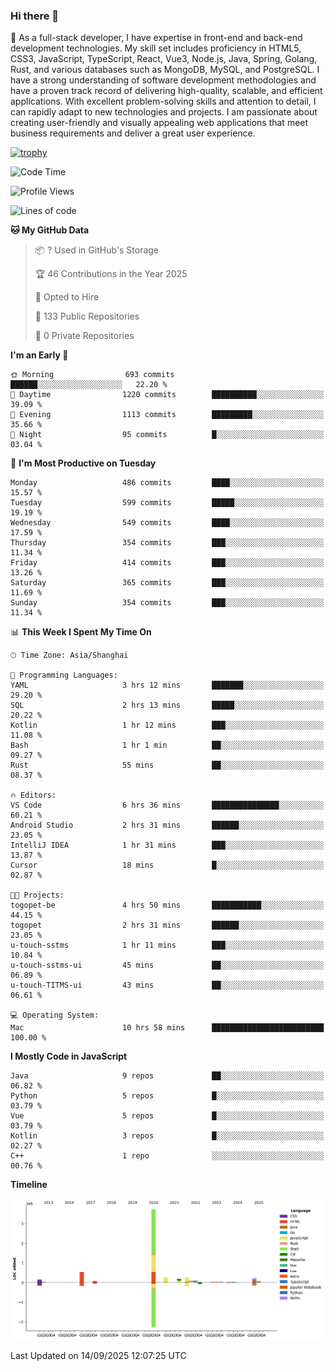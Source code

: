 ### Hi there 👋

🌱 As a full-stack developer, I have expertise in front-end and back-end development technologies. My skill set includes proficiency in HTML5, CSS3, JavaScript, TypeScript, React, Vue3, Node.js, Java, Spring, Golang, Rust, and various databases such as MongoDB, MySQL, and PostgreSQL. I have a strong understanding of software development methodologies and have a proven track record of delivering high-quality, scalable, and efficient applications. With excellent problem-solving skills and attention to detail, I can rapidly adapt to new technologies and projects. I am passionate about creating user-friendly and visually appealing web applications that meet business requirements and deliver a great user experience.

[![trophy](https://github-profile-trophy.vercel.app/?username=elton&rank=SECRET,SSS,SS,S,AAA,AA,A&theme=onedark&no-frame=true&margin-w=10)](https://github.com/ryo-ma/github-profile-trophy)

<!--START_SECTION:waka-->
![Code Time](http://img.shields.io/badge/Code%20Time-1%2C908%20hrs%208%20mins-blue)

![Profile Views](http://img.shields.io/badge/Profile%20Views-0-blue)

![Lines of code](https://img.shields.io/badge/From%20Hello%20World%20I%27ve%20Written-5.9%20million%20lines%20of%20code-blue)

**🐱 My GitHub Data** 

> 📦 ? Used in GitHub's Storage 
 > 
> 🏆 46 Contributions in the Year 2025
 > 
> 💼 Opted to Hire
 > 
> 📜 133 Public Repositories 
 > 
> 🔑 0 Private Repositories 
 > 
**I'm an Early 🐤** 

```text
🌞 Morning                693 commits         ██████░░░░░░░░░░░░░░░░░░░   22.20 % 
🌆 Daytime                1220 commits        ██████████░░░░░░░░░░░░░░░   39.09 % 
🌃 Evening                1113 commits        █████████░░░░░░░░░░░░░░░░   35.66 % 
🌙 Night                  95 commits          █░░░░░░░░░░░░░░░░░░░░░░░░   03.04 % 
```
📅 **I'm Most Productive on Tuesday** 

```text
Monday                   486 commits         ████░░░░░░░░░░░░░░░░░░░░░   15.57 % 
Tuesday                  599 commits         █████░░░░░░░░░░░░░░░░░░░░   19.19 % 
Wednesday                549 commits         ████░░░░░░░░░░░░░░░░░░░░░   17.59 % 
Thursday                 354 commits         ███░░░░░░░░░░░░░░░░░░░░░░   11.34 % 
Friday                   414 commits         ███░░░░░░░░░░░░░░░░░░░░░░   13.26 % 
Saturday                 365 commits         ███░░░░░░░░░░░░░░░░░░░░░░   11.69 % 
Sunday                   354 commits         ███░░░░░░░░░░░░░░░░░░░░░░   11.34 % 
```


📊 **This Week I Spent My Time On** 

```text
🕑︎ Time Zone: Asia/Shanghai

💬 Programming Languages: 
YAML                     3 hrs 12 mins       ███████░░░░░░░░░░░░░░░░░░   29.20 % 
SQL                      2 hrs 13 mins       █████░░░░░░░░░░░░░░░░░░░░   20.22 % 
Kotlin                   1 hr 12 mins        ███░░░░░░░░░░░░░░░░░░░░░░   11.08 % 
Bash                     1 hr 1 min          ██░░░░░░░░░░░░░░░░░░░░░░░   09.27 % 
Rust                     55 mins             ██░░░░░░░░░░░░░░░░░░░░░░░   08.37 % 

🔥 Editors: 
VS Code                  6 hrs 36 mins       ███████████████░░░░░░░░░░   60.21 % 
Android Studio           2 hrs 31 mins       ██████░░░░░░░░░░░░░░░░░░░   23.05 % 
IntelliJ IDEA            1 hr 31 mins        ███░░░░░░░░░░░░░░░░░░░░░░   13.87 % 
Cursor                   18 mins             █░░░░░░░░░░░░░░░░░░░░░░░░   02.87 % 

🐱‍💻 Projects: 
togopet-be               4 hrs 50 mins       ███████████░░░░░░░░░░░░░░   44.15 % 
togopet                  2 hrs 31 mins       ██████░░░░░░░░░░░░░░░░░░░   23.05 % 
u-touch-sstms            1 hr 11 mins        ███░░░░░░░░░░░░░░░░░░░░░░   10.84 % 
u-touch-sstms-ui         45 mins             ██░░░░░░░░░░░░░░░░░░░░░░░   06.89 % 
u-touch-TITMS-ui         43 mins             ██░░░░░░░░░░░░░░░░░░░░░░░   06.61 % 

💻 Operating System: 
Mac                      10 hrs 58 mins      █████████████████████████   100.00 % 
```

**I Mostly Code in JavaScript** 

```text
Java                     9 repos             ██░░░░░░░░░░░░░░░░░░░░░░░   06.82 % 
Python                   5 repos             █░░░░░░░░░░░░░░░░░░░░░░░░   03.79 % 
Vue                      5 repos             █░░░░░░░░░░░░░░░░░░░░░░░░   03.79 % 
Kotlin                   3 repos             █░░░░░░░░░░░░░░░░░░░░░░░░   02.27 % 
C++                      1 repo              ░░░░░░░░░░░░░░░░░░░░░░░░░   00.76 % 
```



**Timeline**

![Lines of Code chart](https://raw.githubusercontent.com/elton/elton/main/assets/bar_graph.png)


 Last Updated on 14/09/2025 12:07:25 UTC
<!--END_SECTION:waka-->

<!--
**elton/elton** is a ✨ _special_ ✨ repository because its `README.md` (this file) appears on your GitHub profile.

Here are some ideas to get you started:

- 🔭 I’m currently working on ...
- 🌱 I’m currently learning ...
- 👯 I’m looking to collaborate on ...
- 🤔 I’m looking for help with ...
- 💬 Ask me about ...
- 📫 How to reach me: ...
- 😄 Pronouns: ...
- ⚡ Fun fact: ...
-->
